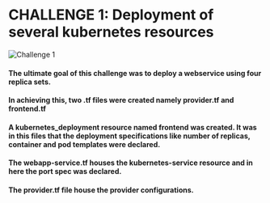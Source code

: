 # CHALLENGE 1: Deployment of several kubernetes resources

![Challenge 1](https://drive.google.com/file/d/1HCJC-Q6yJlD-oNY2CrO5QFYA_Mg1IBKm/view?usp=drive_link)

#### The ultimate goal of this challenge was to deploy a webservice using four replica sets.

#### In achieving this, two .tf files were created namely provider.tf and frontend.tf

#### A kubernetes_deployment resource named frontend was created. It was in this files that the deployment specifications like number of replicas, container and pod templates were declared.

#### The webapp-service.tf houses the kubernetes-service resource and in here the port spec was declared.

#### The provider.tf file house the provider configurations.